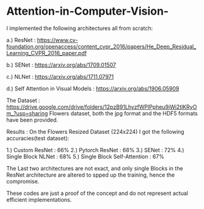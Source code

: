 # Attention-in-Computer-Vision-

I implemented the following architectures all from scratch: 

a.) ResNet : https://www.cv-foundation.org/openaccess/content_cvpr_2016/papers/He_Deep_Residual_Learning_CVPR_2016_paper.pdf

b.) SENet : https://arxiv.org/abs/1709.01507

c.) NLNet : https://arxiv.org/abs/1711.07971

d.) Self Attention in Visual Models : https://arxiv.org/abs/1906.05909


The Dataset : https://drive.google.com/drive/folders/12pzB91LhyzfWPlPpheu9iWi2tlKRyOm_?usp=sharing
Flowers dataset, both the jpg format and the HDF5 formats have been provided. 

Results : On the Flowers Resized Dataset (224x224) I got the following accuracies(test dataset):

1.) Custom ResNet : 66%
2.) Pytorch ResNet : 68%
3.) SENet : 72%
4.) Single Block NLNet : 68%
5.) Single Block Self-Attention : 67%

The Last two architectures are not exact, and only single Blocks in the ResNet architecture are altered to spped up the training, hence the compromise. 

These codes are just a proof of the concept and do not represent actual efficient implementations. 
